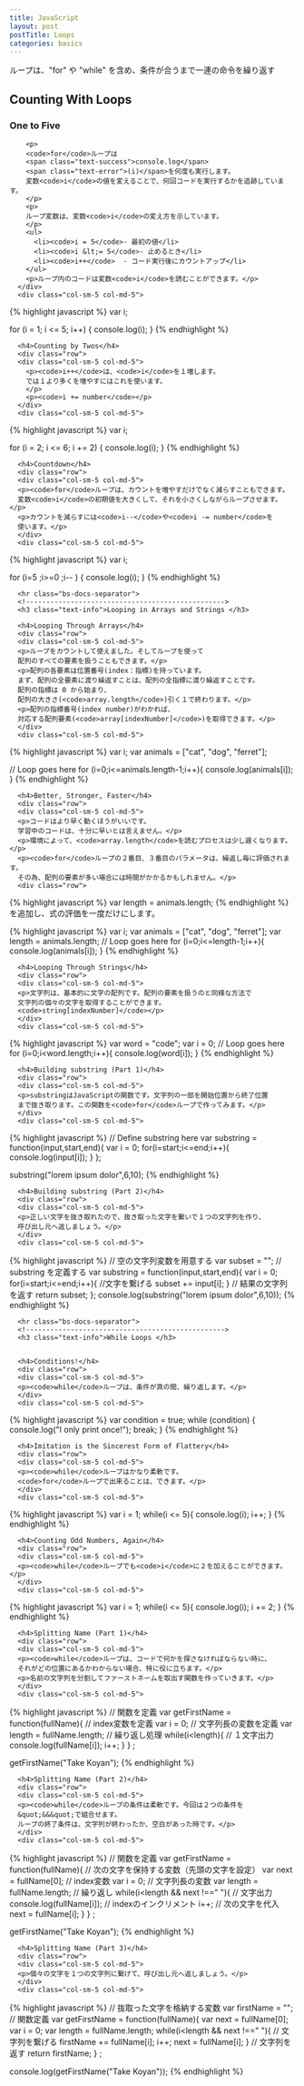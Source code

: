 ```yaml
---
title: JavaScript
layout: post
postTitle: Loops
categories: basics
---
```


ループは、"for" や "while" を含め、条件が合うまで一連の命令を繰り返す

## Counting With Loops
### One to Five
        <p>
        <code>for</code>ループは
        <span class="text-success">console.log</span>
        <span class="text-error">(i)</span>を何度も実行します。
        変数<code>i</code>の値を変えることで、何回コードを実行するかを追跡しています。
        </p>
        <p>
        ループ変数は、変数<code>i</code>の変え方を示しています。
        </p>
        <ul>
          <li><code>i = 5</code>- 最初の値</li>
          <li><code>i &lt;= 5</code>- 止めるとき</li>
          <li><code>i++</code>  - コード実行後にカウントアップ</li>
        </ul>
        <p>ループ内のコードは変数<code>i</code>を読むことができます。</p>
      </div>
      <div class="col-sm-5 col-md-5">
{% highlight javascript %}
var i;

for (i = 1; i <= 5; i++) {
    console.log(i);
}
{% endhighlight %}
      </div>
      </div>


      <h4>Counting by Twos</h4>
      <div class="row">
      <div class="col-sm-5 col-md-5">
        <p><code>i++</code>は、<code>i</code>を１増します。
        では１より多くを増やすにはこれを使います。
        </p>
        <p><code>i += number</code></p>
      </div>
      <div class="col-sm-5 col-md-5">
{% highlight javascript %}
var i;

for (i = 2; i <= 6; i += 2) {
    console.log(i);
}
{% endhighlight %}
      </div>
      </div><!-- /row -->


      <h4>Countdown</h4>
      <div class="row">
      <div class="col-sm-5 col-md-5">
      <p><code>for</code>ループは、カウントを増やすだけでなく減らすこともできます。
      変数<code>i</code>の初期値を大きくして、それを小さくしながらループさせます。</p>
      <p>カウントを減らすには<code>i--</code>や<code>i -= number</code>を
      使います。</p>
      </div>
      <div class="col-sm-5 col-md-5">
{% highlight javascript %}
var i;

for (i=5 ;i>=0 ;i-- ) {
    console.log(i);
}
{% endhighlight %}
      </div>
      </div><!-- /row -->


      <hr class="bs-docs-separator">
      <!------------------------------------------------->
      <h3 class="text-info">Looping in Arrays and Strings </h3>

      <h4>Looping Through Arrays</h4>
      <div class="row">
      <div class="col-sm-5 col-md-5">
      <p>ループをカウントして使えました。そしてループを使って
      配列のすべての要素を扱うこともできます。</p>
      <p>配列の各要素は位置番号(index：指標)を持っています。
      まず、配列の全要素に渡り繰返すことは、配列の全指標に渡り繰返すことです。
      配列の指標は 0 から始まり、
      配列の大きさ(<code>array.length</code>)引く１で終わります。</p>
      <p>配列の指標番号(index number)がわかれば、
      対応する配列要素(<code>array[indexNumber]</code>)を取得できます。</p>
      </div>
      <div class="col-sm-5 col-md-5">
{% highlight javascript %}
var i;
var animals = ["cat", "dog", "ferret"];

// Loop goes here
for (i=0;i&lt;=animals.length-1;i++){
  console.log(animals[i]);
}
{% endhighlight %}
      </div>
      </div><!-- /row -->

      <h4>Better, Stronger, Faster</h4>
      <div class="row">
      <div class="col-sm-5 col-md-5">
      <p>コードはより早く動くほうがいいです。
      学習中のコードは、十分に早いとは言えません。</p>
      <p>環境によって、<code>array.length</code>を読むプロセスは少し遅くなります。</p>
      <p><code>for</code>ループの２番目、３番目のパラメータは、繰返し毎に評価されます。
      その為、配列の要素が多い場合には時間がかかるかもしれません。</p>
      <div class="row">
{% highlight javascript %}
var length = animals.length;
{% endhighlight %}
      </div>
      を追加し、式の評価を一度だけにします。
      </div>
      <div class="col-sm-5 col-md-5">
{% highlight javascript %}
var i;
var animals = ["cat", "dog", "ferret"];
var length = animals.length;
// Loop goes here
for (i=0;i&lt;=length-1;i++){
  console.log(animals[i]);
}
{% endhighlight %}
      </div>
      </div><!-- /row -->


      <h4>Looping Through Strings</h4>
      <div class="row">
      <div class="col-sm-5 col-md-5">
      <p>文字列は、基本的に文字の配列です。配列の要素を扱うのと同様な方法で
      文字列の個々の文字を取得することができます。
      <code>string[indexNumber]</code></p>
      </div>
      <div class="col-sm-5 col-md-5">
{% highlight javascript %}
var word = "code";
var i = 0;
// Loop goes here
for (i=0;i&lt;word.length;i++){
  console.log(word[i]);
}
{% endhighlight %}
      </div>
      </div><!-- /row -->


      <h4>Building substring (Part 1)</h4>
      <div class="row">
      <div class="col-sm-5 col-md-5">
      <p>substringはJavaScriptの関数です。文字列の一部を開始位置から終了位置
      まで抜き取ります。この関数を<code>for</code>ループで作ってみます。</p>
      </div>
      <div class="col-sm-5 col-md-5">
{% highlight javascript %}
// Define substring here
var substring = function(input,start,end){
  var i = 0;
  for(i=start;i&lt;=end;i++){
    console.log(input[i]);
  }
};

substring("lorem ipsum dolor",6,10);
{% endhighlight %}
      </div>
      </div><!-- /row -->


      <h4>Building substring (Part 2)</h4>
      <div class="row">
      <div class="col-sm-5 col-md-5">
      <p>正しい文字を抜き取れたので、抜き取った文字を繋いで１つの文字列を作り、
      呼び出し元へ返しましょう。</p>
      </div>
      <div class="col-sm-5 col-md-5">
{% highlight javascript %}
// 空の文字列変数を用意する
var subset = "";
// substring を定義する
var substring = function(input,start,end){
  var i = 0;
  for(i=start;i&lt;=end;i++){
    //文字を繋げる
    subset += input[i];
  }
  // 結果の文字列を返す
  return subset;
};
console.log(substring("lorem ipsum dolor",6,10));
{% endhighlight %}
      </div>
      </div><!-- /row -->



      <hr class="bs-docs-separator">
      <!------------------------------------------------->
      <h3 class="text-info">While Loops </h3>


      <h4>Conditions!</h4>
      <div class="row">
      <div class="col-sm-5 col-md-5">
      <p><code>while</code>ループは、条件が真の間、繰り返します。</p>
      </div>
      <div class="col-sm-5 col-md-5">
{% highlight javascript %}
var condition = true;
while (condition) {
    console.log("I only print once!");
    break;
}
{% endhighlight %}
      </div>
      </div><!-- /row -->


      <h4>Imitation is the Sincerest Form of Flattery</h4>
      <div class="row">
      <div class="col-sm-5 col-md-5">
      <p><code>while</code>ループはかなり柔軟です。
      <code>for</code>ループで出来ることは、できます。</p>
      </div>
      <div class="col-sm-5 col-md-5">
{% highlight javascript %}
var i = 1;
while(i &lt;= 5){
  console.log(i);
  i++;
}
{% endhighlight %}
      </div>
      </div><!-- /row -->


      <h4>Counting Odd Numbers, Again</h4>
      <div class="row">
      <div class="col-sm-5 col-md-5">
      <p><code>while</code>ループでも<code>i</code>に２を加えることができます。</p>
      </div>
      <div class="col-sm-5 col-md-5">
{% highlight javascript %}
var i = 1;
while(i &lt;= 5){
  console.log(i);
  i += 2;
}
{% endhighlight %}
      </div>
      </div><!-- /row -->

      <h4>Splitting Name (Part 1)</h4>
      <div class="row">
      <div class="col-sm-5 col-md-5">
      <p><code>while</code>ループは、コードで何かを探さなければならない時に、
      それがどの位置にあるかわからない場合、特に役に立ちます。</p>
      <p>名前の文字列を分割してファーストネームを取出す関数を作っていきます。</p>
      </div>
      <div class="col-sm-5 col-md-5">
{% highlight javascript %}
// 関数を定義
var getFirstName = function(fullName){
  // index変数を定義
  var i = 0;
  // 文字列長の変数を定義
  var length = fullName.length;
  // 繰り返し処理
  while(i&lt;length){
    // １文字出力
    console.log(fullName[i]);
    i++;
  }
} ;

getFirstName("Take Koyan");
{% endhighlight %}
      </div>
      </div><!-- /row -->
      
      
      <h4>Splitting Name (Part 2)</h4>
      <div class="row">
      <div class="col-sm-5 col-md-5">
      <p><code>while</code>ループの条件は柔軟です。今回は２つの条件を
      &quot;&&&quot;で組合せます。
      ループの終了条件は、文字列が終わったか、空白があった時です。</p>
      </div>
      <div class="col-sm-5 col-md-5">
{% highlight javascript %}
// 関数を定義
var getFirstName = function(fullName){
  // 次の文字を保持する変数（先頭の文字を設定）
  var next = fullName[0];
  // index変数
  var i = 0;
  // 文字列長の変数
  var length = fullName.length;
  // 繰り返し
  while(i&lt;length && next !==" "){
    // 文字出力
    console.log(fullName[i]);
    // indexのインクリメント
    i++;
    // 次の文字を代入
    next = fullName[i];
  }
} ;

getFirstName("Take Koyan");
{% endhighlight %}
      </div>
      </div><!-- /row -->


      <h4>Splitting Name (Part 3)</h4>
      <div class="row">
      <div class="col-sm-5 col-md-5">
      <p>個々の文字を１つの文字列に繋げて、呼び出し元へ返しましょう。</p>
      </div>
      <div class="col-sm-5 col-md-5">
{% highlight javascript %}
// 抜取った文字を格納する変数
var firstName = "";
// 関数定義
var getFirstName = function(fullName){
  var next = fullName[0];
  var i = 0;
  var length = fullName.length;
  while(i&lt;length && next !==" "){
    // 文字列を繋げる
    firstName += fullName[i];
    i++;
    next = fullName[i];
  }
  // 文字列を返す
  return firstName;
} ;

console.log(getFirstName("Take Koyan"));
{% endhighlight %}
